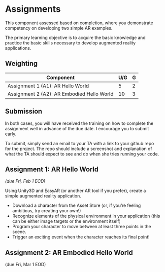 # Assignments

This component assessed based on completion, where you demonstrate competency on developing two simple AR examples.

The primary learning objective is to acquire the basic knowledge and practice the basic skills necessary to develop augmented reality applications.

## Weighting

| Component                                     | U/G | G  |
|-----------------------------------------------|-----|----|
| Assignment 1 (A1): AR Hello World             | 5   | 2  |
| Assignment 2 (A2): AR Embodied Hello World    | 10  | 3  |

## Submission

In both cases, you will have received the training on how to complete the assignment well in advance of the due date. I encourage you to submit early.

To submit, simply send an email to your TA with a link to your github repo for the project. The repo should include a screenshot and explanation of what the TA should expect to see and do when she tries running your code.

## Assignment 1: AR Hello World 

_(due Fri, Feb 1 EOD)_

Using Unity3D and EasyAR (or another AR tool if you prefer), create a simple augmented reality application.

* Download a character from the Asset Store (or, if you’re feeling ambitious, try creating your own!)
* Recognize elements of the physical environment in your application (this can be either image targets or the environment itself)
* Program your character to move between at least three points in the scene.
* Trigger an exciting event when the character reaches its final point!

## Assignment 2: AR Embodied Hello World 

(due Fri, Mar 1 EOD)


